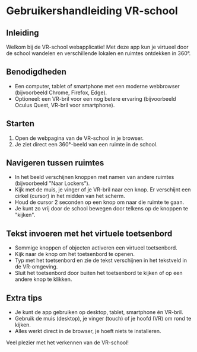 # Gebruikershandleiding VR-school

## Inleiding
Welkom bij de VR-school webapplicatie! Met deze app kun je virtueel door de school wandelen en verschillende lokalen en ruimtes ontdekken in 360°.

## Benodigdheden
- Een computer, tablet of smartphone met een moderne webbrowser (bijvoorbeeld Chrome, Firefox, Edge).
- Optioneel: een VR-bril voor een nog betere ervaring (bijvoorbeeld Oculus Quest, VR-bril voor smartphone).

## Starten
1. Open de webpagina van de VR-school in je browser.
2. Je ziet direct een 360°-beeld van een ruimte in de school.

## Navigeren tussen ruimtes
- In het beeld verschijnen knoppen met namen van andere ruimtes (bijvoorbeeld "Naar Lockers").
- Kijk met de muis, je vinger of je VR-bril naar een knop. Er verschijnt een cirkel (cursor) in het midden van het scherm.
- Houd de cursor 2 seconden op een knop om naar die ruimte te gaan.
- Je kunt zo vrij door de school bewegen door telkens op de knoppen te "kijken".

## Tekst invoeren met het virtuele toetsenbord
- Sommige knoppen of objecten activeren een virtueel toetsenbord.
- Kijk naar de knop om het toetsenbord te openen.
- Typ met het toetsenbord en zie de tekst verschijnen in het tekstveld in de VR-omgeving.
- Sluit het toetsenbord door buiten het toetsenbord te kijken of op een andere knop te klikken.

## Extra tips
- Je kunt de app gebruiken op desktop, tablet, smartphone én VR-bril.
- Gebruik de muis (desktop), je vinger (touch) of je hoofd (VR) om rond te kijken.
- Alles werkt direct in de browser, je hoeft niets te installeren.

Veel plezier met het verkennen van de VR-school!
